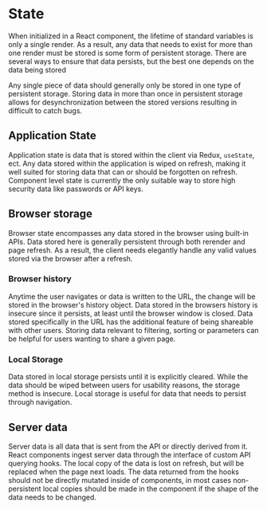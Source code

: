 # State

When initialized in a React component, the lifetime of standard variables is only a single render.
As a result, any data that needs to exist for more than one render must be stored is some form of persistent storage.
There are several ways to ensure that data persists, but the best one depends on the data being stored

Any single piece of data should generally only be stored in one type of persistent storage.
Storing data in more than once in persistent storage allows for desynchronization between the stored
versions resulting in difficult to catch bugs.

## Application State

Application state is data that is stored within the client via Redux, `useState`, ect.
Any data stored within the application is wiped on refresh, making it well suited for storing
data that can or should be forgotten on refresh.
Component level state is currently the only suitable way to store high security data like
passwords or API keys.

## Browser storage

Browser state encompasses any data stored in the browser using built-in APIs.
Data stored here is generally persistent through both rerender and page refresh.
As a result, the client needs elegantly handle any valid values stored via the browser
after a refresh.

### Browser history

Anytime the user navigates or data is written to the URL, the change will be stored in the browser's history object.
Data stored in the browsers history is insecure since it persists, at least until the browser
window is closed.
Data stored specifically in the URL has the additional feature of being shareable with other users.
Storing data relevant to filtering, sorting or parameters can be helpful for users wanting to
share a given page.

### Local Storage

Data stored in local storage persists until it is explicitly cleared.
While the data should be wiped between users for usability reasons, the storage method is insecure.
Local storage is useful for data that needs to persist through navigation.

## Server data

Server data is all data that is sent from the API or directly derived from it.
React components ingest server data through the interface of custom API querying hooks.
The local copy of the data is lost on refresh, but will be replaced when the page next loads.
The data returned from the hooks should not be directly mutated inside of components, in most cases
non-persistent local copies should be made in the component if the shape of the data needs to be changed.
